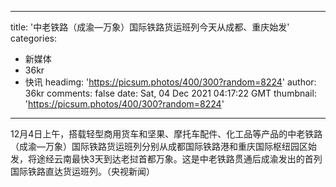 
---
title: '中老铁路（成渝—万象）国际铁路货运班列今天从成都、重庆始发'
categories: 
 - 新媒体
 - 36kr
 - 快讯
headimg: 'https://picsum.photos/400/300?random=8224'
author: 36kr
comments: false
date: Sat, 04 Dec 2021 04:17:22 GMT
thumbnail: 'https://picsum.photos/400/300?random=8224'
---

<div>   
12月4日上午，搭载轻型商用货车和坚果、摩托车配件、化工品等产品的中老铁路（成渝—万象）国际铁路货运班列分别从成都国际铁路港和重庆国际枢纽园区始发，将途经云南最快3天到达老挝首都万象。这是中老铁路贯通后成渝发出的首列国际铁路直达货运班列。（央视新闻）  
</div>
            